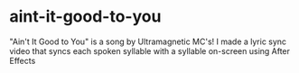 # aint-it-good-to-you
"Ain't It Good to You" is a song by Ultramagnetic MC's! I made a lyric sync video that syncs each spoken syllable with a syllable on-screen using After Effects

